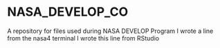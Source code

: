 # NASA_DEVELOP_CO
A repository for files used during NASA DEVELOP Program
I wrote a line from the nasa4 terminal
I wrote this line from RStudio